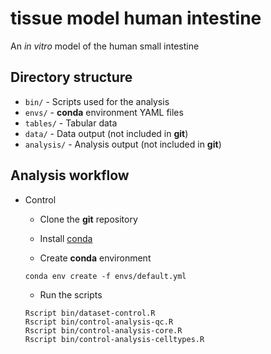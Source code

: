 # tissue model human intestine
An _in vitro_ model of the human small intestine

## Directory structure

* `bin/` - Scripts used for the analysis
* `envs/` - **conda** environment YAML files
* `tables/` - Tabular data
* `data/` - Data output (not included in **git**)
* `analysis/` - Analysis output (not included in **git**)

## Analysis workflow

* Control
   - Clone the **git** repository
   
   - Install [conda](https://docs.conda.io/en/latest/miniconda.html)
   
   - Create **conda** environment
   ```
   conda env create -f envs/default.yml
   ```
   
   - Run the scripts
   ```
   Rscript bin/dataset-control.R
   Rscript bin/control-analysis-qc.R
   Rscript bin/control-analysis-core.R
   Rscript bin/control-analysis-celltypes.R
   ```
